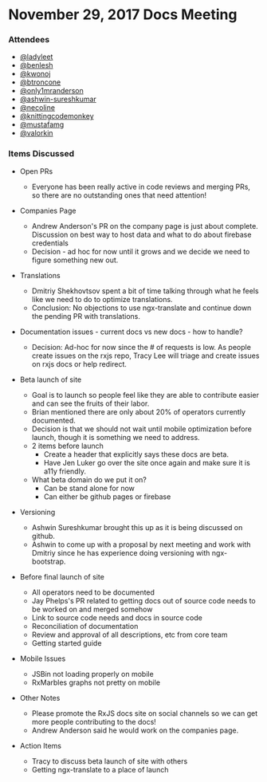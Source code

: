 # November 29, 2017 Docs Meeting

### Attendees

* [@ladyleet](http://github.com/ladyleet)
* [@benlesh](http://github.com/benlesh)
* [@kwonoj](http://github.com/kwonoj)
* [@btroncone](http://github.com/btroncone)
* [@only1mranderson](http://github.com/only1mranderson)
* [@ashwin-sureshkumar](http://github.com/ashwin-sureshkumar)
* [@necoline](http://github.com/necoline)
* [@knittingcodemonkey](http://github.com/knittingcodemonkey)
* [@mustafamg](http://github.com/mustafamg)
* [@valorkin](http://github.com/valorkin)

### Items Discussed

* Open PRs
  * Everyone has been really active in code reviews and merging PRs, so there are no outstanding ones that need attention!

* Companies Page
  * Andrew Anderson's PR on the company page is just about complete. Discussion on best way to host data and what to do about firebase credentials
  * Decision - ad hoc for now until it grows and we decide we need to figure something new out.

* Translations
  * Dmitriy Shekhovtsov spent a bit of time talking through what he feels like we need to do to optimize translations. 
  * Conclusion: No objections to use ngx-translate and continue down the pending PR with translations.

* Documentation issues - current docs vs new docs - how to handle?
  * Decision: Ad-hoc for now since the # of requests is low. As people create issues on the rxjs repo, Tracy Lee will triage and create issues on rxjs docs or help redirect.

* Beta launch of site
  * Goal is to launch so people feel like they are able to contribute easier and can see the fruits of their labor.
  * Brian mentioned there are only about 20% of operators currently documented.
  * Decision is that we should not wait until mobile optimization before launch, though it is something we need to address.
  * 2 items before launch
    * Create a header that explicitly says these docs are beta.
    * Have Jen Luker go over the site once again and make sure it is a11y friendly.
  * What beta domain do we put it on? 
    * Can be stand alone for now 
    * Can either be github pages or firebase

* Versioning
  * Ashwin Sureshkumar brought this up as it is being discussed on github.
  * Ashwin to come up with a proposal by next meeting and work with Dmitriy since he has experience doing versioning with ngx-bootstrap.

* Before final launch of site
  * All operators need to be documented
  * Jay Phelps's PR related to getting docs out of source code needs to be worked on and merged somehow
  * Link to source code needs and docs in source code
  * Reconciliation of documentation
  * Review and approval of all descriptions, etc from core team
  * Getting started guide

* Mobile Issues
  * JSBin not loading properly on mobile
  * RxMarbles graphs not pretty on mobile

* Other Notes
  * Please promote the RxJS docs site on social channels so we can get more people contributing to the docs! 
  * Andrew Anderson said he would work on the companies page.

* Action Items
  * Tracy to discuss beta launch of site with others
  * Getting ngx-translate to a place of launch 
